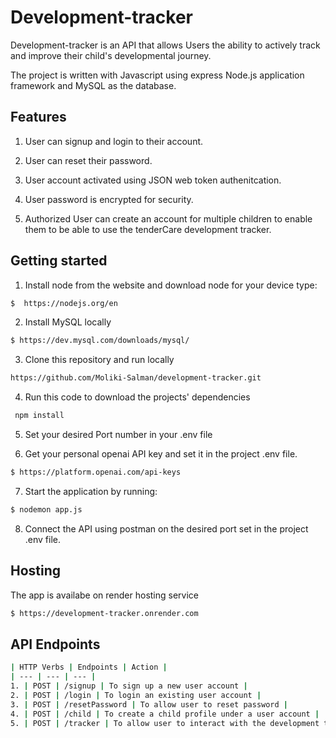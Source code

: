 
# Development-tracker
Development-tracker is an API that allows Users the ability to actively track and improve their child's developmental journey. 

The project is written with Javascript using express Node.js application framework and MySQL as the database.
## Features

1. User can signup and login to their account. 

2.	User can reset their password. 

3. User account activated using JSON web token authenitcation. 

4. User password is encrypted for security.
  
5. Authorized User can create an account for multiple children to enable them to be able to use the tenderCare development tracker. 

## Getting started

1.	Install node from the website and download node for your device type:

```bash
$  https://nodejs.org/en
```
2. Install MySQL locally 
```bash
$ https://dev.mysql.com/downloads/mysql/
```
3. Clone this repository and run locally
```bash
https://github.com/Moliki-Salman/development-tracker.git
```
4. Run this code to download the projects' dependencies 
```bash
 npm install
```
5. Set your desired Port number in your .env file
  
6. Get your personal openai API key and set it in the project .env file.
```bash
$ https://platform.openai.com/api-keys 
```
7.   Start the application by running:
```bash
$ nodemon app.js 
```
8. Connect the API using postman on the desired port set in the project .env file.

## Hosting
The app is availabe on render hosting service
```bash
$ https://development-tracker.onrender.com
```
## API  Endpoints
```bash
| HTTP Verbs | Endpoints | Action |
| --- | --- | --- |
1. | POST | /signup | To sign up a new user account |
2. | POST | /login | To login an existing user account |
3. | POST | /resetPassword | To allow user to reset password |
4. | POST | /child | To create a child profile under a user account | 
5. | POST | /tracker | To allow user to interact with the development tracker | 
```

